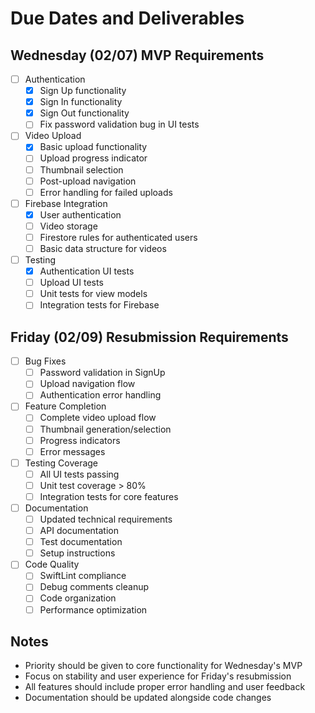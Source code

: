 # Due Dates and Deliverables

## Wednesday (02/07) MVP Requirements
- [ ] Authentication
  - [x] Sign Up functionality
  - [x] Sign In functionality
  - [x] Sign Out functionality
  - [ ] Fix password validation bug in UI tests

- [ ] Video Upload
  - [x] Basic upload functionality
  - [ ] Upload progress indicator
  - [ ] Thumbnail selection
  - [ ] Post-upload navigation
  - [ ] Error handling for failed uploads

- [ ] Firebase Integration
  - [x] User authentication
  - [ ] Video storage
  - [ ] Firestore rules for authenticated users
  - [ ] Basic data structure for videos

- [ ] Testing
  - [x] Authentication UI tests
  - [ ] Upload UI tests
  - [ ] Unit tests for view models
  - [ ] Integration tests for Firebase

## Friday (02/09) Resubmission Requirements
- [ ] Bug Fixes
  - [ ] Password validation in SignUp
  - [ ] Upload navigation flow
  - [ ] Authentication error handling

- [ ] Feature Completion
  - [ ] Complete video upload flow
  - [ ] Thumbnail generation/selection
  - [ ] Progress indicators
  - [ ] Error messages

- [ ] Testing Coverage
  - [ ] All UI tests passing
  - [ ] Unit test coverage > 80%
  - [ ] Integration tests for core features

- [ ] Documentation
  - [ ] Updated technical requirements
  - [ ] API documentation
  - [ ] Test documentation
  - [ ] Setup instructions

- [ ] Code Quality
  - [ ] SwiftLint compliance
  - [ ] Debug comments cleanup
  - [ ] Code organization
  - [ ] Performance optimization

## Notes
- Priority should be given to core functionality for Wednesday's MVP
- Focus on stability and user experience for Friday's resubmission
- All features should include proper error handling and user feedback
- Documentation should be updated alongside code changes
